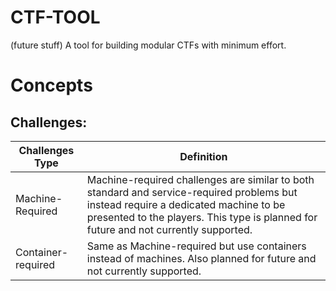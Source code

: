 # CTF-TOOL
(future stuff)
A tool for building modular CTFs with minimum effort.

# Concepts
## Challenges:
| Challenges Type    | Definition |
| ------------------ | ---------- |
| Machine-Required   | Machine-required challenges are similar to both standard and service-required problems but instead require a dedicated machine to be presented to the players. This type is planned for future and not currently supported.
| Container-required | Same as Machine-required but use containers instead of machines. Also planned for future and not currently supported.
